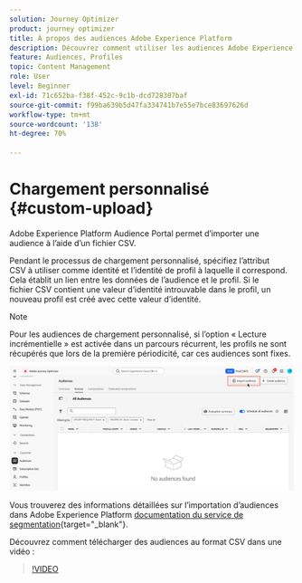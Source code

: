 ```yaml
---
solution: Journey Optimizer
product: journey optimizer
title: À propos des audiences Adobe Experience Platform
description: Découvrez comment utiliser les audiences Adobe Experience Platform.
feature: Audiences, Profiles
topic: Content Management
role: User
level: Beginner
exl-id: 71c652ba-f38f-452c-9c1b-dcd728307baf
source-git-commit: f99ba639b5d47fa334741b7e55e7bce83697626d
workflow-type: tm+mt
source-wordcount: '138'
ht-degree: 70%

---
```


# Chargement personnalisé {#custom-upload}

Adobe Experience Platform Audience Portal permet d’importer une audience à l’aide d’un fichier CSV.

Pendant le processus de chargement personnalisé, spécifiez l’attribut CSV à utiliser comme identité et l’identité de profil à laquelle il correspond. Cela établit un lien entre les données de l’audience et le profil. Si le fichier CSV contient une valeur d’identité introuvable dans le profil, un nouveau profil est créé avec cette valeur d’identité.

>[!NOTE]
>
>Pour les audiences de chargement personnalisé, si l’option « Lecture incrémentielle » est activée dans un parcours récurrent, les profils ne sont récupérés que lors de la première périodicité, car ces audiences sont fixes.

![](assets/import-audience.png)

Vous trouverez des informations détaillées sur l’importation d’audiences dans Adobe Experience Platform [documentation du service de segmentation](https://experienceleague.adobe.com/fr/docs/experience-platform/segmentation/ui/audience-portal#import-audience){target="_blank"}.

Découvrez comment télécharger des audiences au format CSV dans une vidéo :

>[!VIDEO](https://video.tv.adobe.com/v/3421714?quality=12)
